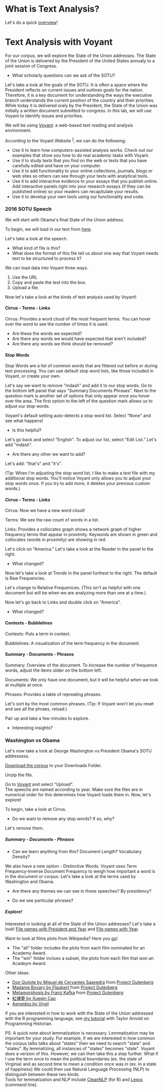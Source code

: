 # What is Text Analysis?

Let's do a quick [overview](https://docs.google.com/presentation/d/18eOk7FDzQcDHLkY9PAu6euSZ-VXst_6rUA6RY442pXA/edit?usp=sharing)!

# Text Analysis with Voyant 


For our corpus, we will explore the State of the Union addresses. The State of the Union is delivered by the President of the United States annualy to a joint session of Congress. 

- What scholarly questions can we ask of the SOTU?


Let's take a look at the goals of the SOTU. It is often a space where the President reflects on current issues and outlines goals for the nation.  Therefore, it is a key document for understanding the ways the executive branch understands the current position  of the country and their priorities. While today it is delivered oraly by the President, 
the State of the Union was initially a written document submitted to congress. 
In this lab, we will use Voyant to identify issues and priorities.

 

We will be using [Voyant](https://voyant-tools.org/):  a web-based text reading and analysis environment.

According to the Voyant Website <sup>[1](#myfootnote1)</sup>, we can do the folllowing:

- Use it to learn how computers-assisted analysis works. Check out our examples that show you how to do real academic tasks with Voyant.
- Use it to study texts that you find on the web or texts that you have carefully edited and have on your computer.
- Use it to add functionality to your online collections, journals, blogs or web sites so others can see through your texts with analytical tools.
- Use it to add interactive evidence to your essays that you publish online. Add interactive panels right into your research essays (if they can be published online) so your readers can recapitulate your results.
- Use it to develop your own tools using our functionality and code. 


### 2016 SOTU Speech
We will start with Obama's final State of the Union address.  

To begin, we will load in our text from [here](http://programminghistorian.github.io/ph-submissions/assets/basic-text-processing-in-r/sotu_text/236.txt).

Let's take a look at the speech. 
- What kind of file is this?  
- What does the format of this file tell us about one way that Voyant needs text to be structured to process it?

We can load data into Voyant three ways. 

1. Use the URL
2. Copy and paste the text into the box. 
3. Upload a file.


Now let's take a look at the kinds of text analysis used by Voyant!

#### Cirrus -  Terms - Links 

Cirrus:  Provides a word cloud of the most frequent terms. You can hover over the word to see the number of times it is used. 

- Are these the words we expected?
- Are there any words we would have expected that aren't included? 
- Are there any words we think should be removed?


#### Stop Words 

Stop Words are a list of common words that are filtered out before or during text processing. You can use default stop word lists, like those included in Voyant, or create your own.   

Let's say we want to remove "mdash" and add it to our stop words. Go to the bottom left panel that says "Summary Documents Phrases". Next to the question mark is another set of options that only appear once you hover over the area. The first option to the left of the question mark allows us to adjust our stop words. 

Voyant's default setting auto-detects a stop word list. Select "None" and see what happens! 
- Is this helpful?

Let's go back and select "English". To adjust our list, select "Edit List." Let's add "mdash". 

 - Are there any other we want to add? 

Let's add: "that's" and "it's". 

(Tip: When I'm adjusting the stop word list, I like to make a text file with my additional stop words. You'll notice Voyant only allows you to adjust your stop words once. If you try to add more, it deletes your previous custom words.)



#### Cirrus -  Terms - Links

Cirrus: Now we have a new word cloud!

Terms: We see the raw count of words in a list. 

Links: Provides a collocates graph shows a network graph of higher frequency terms that appear in proximity. Keywords are shown in green and collocates (words in proximity) are showing in red. 

Let's click on "America." Let's take a look at the Reader in the panel to the right. 
- What changed?

Now let's take a look at Trends in the panel furthest to the right. The default is Raw Frequencies. 

Let's change to Relative Frequenices. (This isn't as helpful with one document but will be when we are analyzing more than one at a time.)

Now let's go back to Links and double click on "America". 

- What changed?

#### Contexts - Bubblelines 

Contexts: Puts a term in context.

Bubblelines: A visualization of the term frequency in the document. 


#### Summary - Documents - Phrases
 
Summary: Overview of the document.  To increase the number of frequence words, adjust the items slider on the bottom left. 

Documents: We only have one document, but it will be helpful when we look at multiple at once.

Phrases: Provides a table of repreating phrases. 

Let's sort by the most common phrases. (Tip: If Voyant won't let you reset and see all the phraes, reload.)

Pair up and take a few minutes to explore. 
- Interesting insights? 


### Washington vs Obama

Let's now take a look at George Washington vs President Obama's SOTU addressess.


[Download the corpus](https://drive.google.com/open?id=0B6zkbDdW8bzIQnpQX2NQbVFYQjg) to your Downloads Folder. 

Unzip the file.

Go to [Voyant](https://voyant-tools.org/) and select "Upload".  
The speechs are named according to year. 
Make sure the files are in numerical order for this determines how Voyant loads them in.  Now, let's explore!

To begin, take a look at Cirrus. 
- Do we want to remove any stop words? If so, why?

Let's remove them. 

##### Summary - Documents - Phrases

- Can we learn anything from this? Document Length? Vocabulary Density? 

We also have a new option - Distinctive Words. 
Voyant uses Term Frequency-Inverse Document Frequency to weigh how important a word is in the document or corpus. 
Let's take a look at the terms used by Washington and Obama. 

- Are there any themes we can see in these speeches? By presidency? 

- Do we see particular phrases? 


##### Explore!

Interested in looking at all of the State of the Union addresses? Let's take a look!  [File names with President and Year](https://github.com/nolauren/2018introdh/blob/master/data/sotu-year-prez.zip) and [File names with Year](https://github.com/nolauren/2018introdh/blob/master/data/sotu-year.zip).

Want to look at films plots from Wikipedia? Here you [go](https://github.com/dmics/voyant/blob/master/txt.zip)! 
- The "all" folder includes the plots from each film nominated for an Academy Award.
- The "win" folder inclues a subset, the plots from each film that won an Acadeym Award. 

Other ideas:
- [Don Quijote by Miguel de Cervantes Saavedra](http://www.gutenberg.org/ebooks/2000?msg=welcome_stranger) from [Project Gutenberg](http://www.gutenberg.org/wiki/Main_Page)
- [Madame Bovary by Flaubert ](http://www.gutenberg.org/ebooks/48359) from [Project Gutenberg](http://www.gutenberg.org/wiki/Main_Page)
- [Metamorphosis by Franz Kafka](http://www.gutenberg.org/ebooks/5200) from [Project Gutenberg](http://www.gutenberg.org/wiki/Main_Page)
- [紅樓夢 by Xueqin Cao](http://www.gutenberg.org/ebooks/24264)
- [Aeneidos by Virgil](http://www.gutenberg.org/ebooks/227)

If you are interested in how to work with the State of the Union addressed with the R programming language, see [my tutorial](https://programminghistorian.org/lessons/basic-text-processing-in-r) with Taylor Arnold on Programming Historian. 


PS: A quick note about lemmatization is necessary. Lemmatization may be important for your study. 
For example, if we are interested in how common the corpus talks talks about "states" then we need 
to search "state" and "states". By lemmatizing, all instances of "states" becomes "state". 
Voyant does a version of this. However, we can then take this a step further. 
What if I use the term once to mean the political boundaries  (ex. the state of Virginia) and as 
second time to mean a condition once was in (ex. in a state of happiness) 
We could then use Natural Language Processing (NLP) to distinguish between these two kinds.  
Tools for lemmatization and NLP include [CleanNLP](https://cran.r-project.org/web/packages/cleanNLP/index.html) 
(for R) and [Lexos](https://cran.r-project.org/web/packages/cleanNLP/index.html) (command line). 
